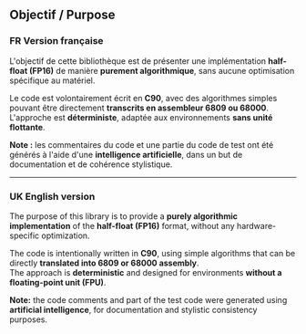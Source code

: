 ## Objectif / Purpose

### FR Version française

L'objectif de cette bibliothèque est de présenter une implémentation **half-float (FP16)** de manière **purement algorithmique**, sans aucune optimisation spécifique au matériel.

Le code est volontairement écrit en **C90**, avec des algorithmes simples pouvant être directement **transcrits en assembleur 6809 ou 68000**.  
L'approche est **déterministe**, adaptée aux environnements **sans unité flottante**.

**Note :** les commentaires du code et une partie du code de test ont été générés à l'aide d'une **intelligence artificielle**, dans un but de documentation et de cohérence stylistique.

---

### UK English version

The purpose of this library is to provide a **purely algorithmic implementation** of the **half-float (FP16)** format, without any hardware-specific optimization.

The code is intentionally written in **C90**, using simple algorithms that can be directly **translated into 6809 or 68000 assembly**.  
The approach is **deterministic** and designed for environments **without a floating-point unit (FPU)**.

**Note:** the code comments and part of the test code were generated using **artificial intelligence**, for documentation and stylistic consistency purposes.
